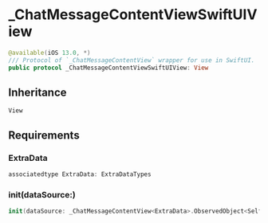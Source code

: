 # \_ChatMessageContentViewSwiftUIView

``` swift
@available(iOS 13.0, *)
/// Protocol of `_ChatMessageContentView` wrapper for use in SwiftUI.
public protocol _ChatMessageContentViewSwiftUIView: View 
```

## Inheritance

`View`

## Requirements

### ExtraData

``` swift
associatedtype ExtraData: ExtraDataTypes
```

### init(dataSource:​)

``` swift
init(dataSource: _ChatMessageContentView<ExtraData>.ObservedObject<Self>)
```
